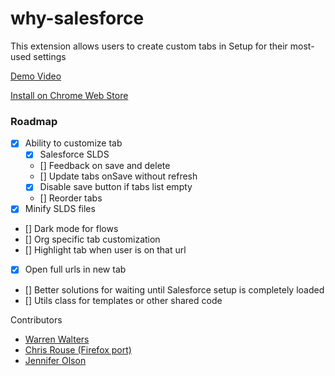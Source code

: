 # why-salesforce

This extension allows users to create custom tabs in Setup for their most-used settings

[Demo Video](https://youtu.be/BtlKRvac9ZQ)

[Install on Chrome Web Store](https://chrome.google.com/webstore/detail/why-salesforce/ghakkjfjpnhpggbkfkeplbefkipfoaod)

### Roadmap

- [x] Ability to customize tab
  - [x] Salesforce SLDS
  - [] Feedback on save and delete
  - [] Update tabs onSave without refresh
  - [x] Disable save button if tabs list empty
  - [] Reorder tabs
- [x] Minify SLDS files
- [] Dark mode for flows
- [] Org specific tab customization
- [] Highlight tab when user is on that url
- [x] Open full urls in new tab
- [] Better solutions for waiting until Salesforce setup is completely loaded
- [] Utils class for templates or other shared code

Contributors

- [Warren Walters](https://www.linkedin.com/in/walters954/)
- [Chris Rouse (Firefox port)](https://www.linkedin.com/in/chris-rouse/)
- [Jennifer Olson](https://www.linkedin.com/in/olsonjenn05/)

